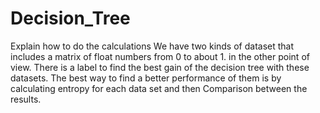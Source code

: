 # Decision_Tree

Explain how to do the calculations
  We have two kinds of dataset that includes a matrix of float numbers from 0 to about 1. in the other point of view. There is a label to find the best gain of the decision tree with these datasets.
  The best way to find a better performance of them is by calculating entropy for each data set and then Comparison between the results.
